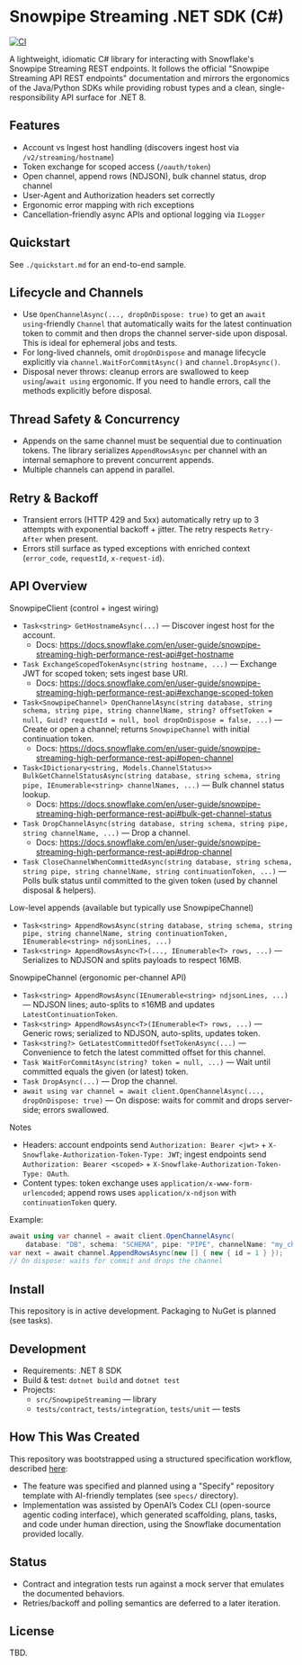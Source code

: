 # Snowpipe Streaming .NET SDK (C#)

[![CI](https://github.com/drewmcarthur/snowpipe-streaming-dotnet-sdk/actions/workflows/ci.yml/badge.svg)](https://github.com/drewmcarthur/snowpipe-streaming-dotnet-sdk/actions/workflows/ci.yml)

A lightweight, idiomatic C# library for interacting with Snowflake's Snowpipe Streaming REST endpoints. It follows the official "Snowpipe Streaming API REST endpoints" documentation and mirrors the ergonomics of the Java/Python SDKs while providing robust types and a clean, single-responsibility API surface for .NET 8.

## Features
- Account vs Ingest host handling (discovers ingest host via `/v2/streaming/hostname`)
- Token exchange for scoped access (`/oauth/token`)
- Open channel, append rows (NDJSON), bulk channel status, drop channel
- User-Agent and Authorization headers set correctly
- Ergonomic error mapping with rich exceptions
- Cancellation-friendly async APIs and optional logging via `ILogger`

## Quickstart
See `./quickstart.md` for an end-to-end sample.

## Lifecycle and Channels
- Use `OpenChannelAsync(..., dropOnDispose: true)` to get an `await using`-friendly `Channel` that automatically waits for the latest continuation token to commit and then drops the channel server-side upon disposal. This is ideal for ephemeral jobs and tests.
- For long-lived channels, omit `dropOnDispose` and manage lifecycle explicitly via `channel.WaitForCommitAsync()` and `channel.DropAsync()`.
- Disposal never throws: cleanup errors are swallowed to keep `using`/`await using` ergonomic. If you need to handle errors, call the methods explicitly before disposal.

## Thread Safety & Concurrency
- Appends on the same channel must be sequential due to continuation tokens. The library serializes `AppendRowsAsync` per channel with an internal semaphore to prevent concurrent appends.
- Multiple channels can append in parallel.

## Retry & Backoff
- Transient errors (HTTP 429 and 5xx) automatically retry up to 3 attempts with exponential backoff + jitter. The retry respects `Retry-After` when present.
- Errors still surface as typed exceptions with enriched context (`error_code`, `requestId`, `x-request-id`).

## API Overview

SnowpipeClient (control + ingest wiring)
- `Task<string> GetHostnameAsync(...)` — Discover ingest host for the account.
  - Docs: https://docs.snowflake.com/en/user-guide/snowpipe-streaming-high-performance-rest-api#get-hostname
- `Task ExchangeScopedTokenAsync(string hostname, ...)` — Exchange JWT for scoped token; sets ingest base URI.
  - Docs: https://docs.snowflake.com/en/user-guide/snowpipe-streaming-high-performance-rest-api#exchange-scoped-token
- `Task<SnowpipeChannel> OpenChannelAsync(string database, string schema, string pipe, string channelName, string? offsetToken = null, Guid? requestId = null, bool dropOnDispose = false, ...)` — Create or open a channel; returns `SnowpipeChannel` with initial continuation token.
  - Docs: https://docs.snowflake.com/en/user-guide/snowpipe-streaming-high-performance-rest-api#open-channel
- `Task<IDictionary<string, Models.ChannelStatus>> BulkGetChannelStatusAsync(string database, string schema, string pipe, IEnumerable<string> channelNames, ...)` — Bulk channel status lookup.
  - Docs: https://docs.snowflake.com/en/user-guide/snowpipe-streaming-high-performance-rest-api#bulk-get-channel-status
- `Task DropChannelAsync(string database, string schema, string pipe, string channelName, ...)` — Drop a channel.
  - Docs: https://docs.snowflake.com/en/user-guide/snowpipe-streaming-high-performance-rest-api#drop-channel
- `Task CloseChannelWhenCommittedAsync(string database, string schema, string pipe, string channelName, string continuationToken, ...)` — Polls bulk status until committed to the given token (used by channel disposal & helpers).

Low-level appends (available but typically use SnowpipeChannel)
- `Task<string> AppendRowsAsync(string database, string schema, string pipe, string channelName, string continuationToken, IEnumerable<string> ndjsonLines, ...)`
- `Task<string> AppendRowsAsync<T>(..., IEnumerable<T> rows, ...)` — Serializes to NDJSON and splits payloads to respect 16MB.

SnowpipeChannel (ergonomic per-channel API)
- `Task<string> AppendRowsAsync(IEnumerable<string> ndjsonLines, ...)` — NDJSON lines; auto-splits to ≤16MB and updates `LatestContinuationToken`.
- `Task<string> AppendRowsAsync<T>(IEnumerable<T> rows, ...)` — Generic rows; serialized to NDJSON, auto-splits, updates token.
- `Task<string?> GetLatestCommittedOffsetTokenAsync(...)` — Convenience to fetch the latest committed offset for this channel.
- `Task WaitForCommitAsync(string? token = null, ...)` — Wait until committed equals the given (or latest) token.
- `Task DropAsync(...)` — Drop the channel.
- `await using var channel = await client.OpenChannelAsync(..., dropOnDispose: true)` — On dispose: waits for commit and drops server-side; errors swallowed.

Notes
- Headers: account endpoints send `Authorization: Bearer <jwt>` + `X-Snowflake-Authorization-Token-Type: JWT`; ingest endpoints send `Authorization: Bearer <scoped>` + `X-Snowflake-Authorization-Token-Type: OAuth`.
- Content types: token exchange uses `application/x-www-form-urlencoded`; append rows uses `application/x-ndjson` with `continuationToken` query.

Example:
```csharp
await using var channel = await client.OpenChannelAsync(
    database: "DB", schema: "SCHEMA", pipe: "PIPE", channelName: "my_channel", dropOnDispose: true);
var next = await channel.AppendRowsAsync(new [] { new { id = 1 } });
// On dispose: waits for commit and drops the channel
```

## Install
This repository is in active development. Packaging to NuGet is planned (see tasks).

## Development
- Requirements: .NET 8 SDK
- Build & test: `dotnet build` and `dotnet test`
- Projects:
  - `src/SnowpipeStreaming` — library
  - `tests/contract`, `tests/integration`, `tests/unit` — tests

## How This Was Created
This repository was bootstrapped using a structured specification workflow, described [here](https://github.com/github/spec-kit):
- The feature was specified and planned using a "Specify" repository template with AI-friendly templates (see `specs/` directory).
- Implementation was assisted by OpenAI’s Codex CLI (open-source agentic coding interface), which generated scaffolding, plans, tasks, and code under human direction, using the Snowflake documentation provided locally.

## Status
- Contract and integration tests run against a mock server that emulates the documented behaviors.
- Retries/backoff and polling semantics are deferred to a later iteration.

## License
TBD.
